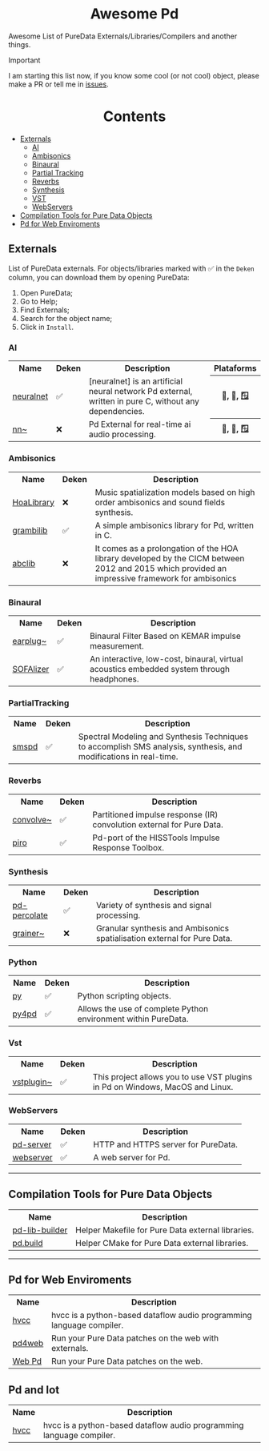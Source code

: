<h1 align="center">Awesome Pd</h1> 

Awesome List of PureData Externals/Libraries/Compilers and another things. 

> [!IMPORTANT]  
> I am starting this list now, if you know some cool (or not cool) object, please make a PR or tell me in [issues](https://github.com/charlesneimog/Awesome-Pd-Externals/issues/new).

<h1 align="center">Contents</h1> 

- [Externals](#externals) 
  - [AI](#ai)
  - [Ambisonics](#ambisonics)
  - [Binaural](#binaural)
  - [Partial Tracking](#partialtracking)
  - [Reverbs](#reverbs)
  - [Synthesis](#synthesis)
  - [VST](#vst)
  - [WebServers](#webservers)
- [Compilation Tools for Pure Data Objects](#compilation-tools-for-pure-data-objects)
- [Pd for Web Enviroments](#pd-for-web-enviroments)

## Externals

List of PureData externals. For objects/libraries marked with ✅️ in the `Deken` column, you can download them by opening PureData:
  1. Open PureData;
  2. Go to Help;
  3. Find Externals;
  4. Search for the object name;
  5. Click in `Install`.

### AI

<table align="center" width="100%">
  <tr>
    <th>Name</th>
    <th>Deken</th>
    <th>Description</th>
    <th>Plataforms</th>
  </tr>
  <tr>
    <td><a href="https://github.com/alexdrymonitis/neuralnet">neuralnet</a></td>
    <td>✅️</td>
    <td>[neuralnet] is an artificial neural network Pd external, written in pure C, without any dependencies.</td>
    <th>🐧, 🍏, 🪟️</th>
  </tr>
  <tr>
    <td><a href="https://github.com/acids-ircam/nn_tilde">nn~</a></td>
    <td>❌</td>
    <td>Pd External for real-time ai audio processing.</td>
    <th>🐧, 🍏, 🪟️</th>
  </tr>
</table>
 
### Ambisonics

<table align="center">
  <tr>
    <th>Name</th>
    <th>Deken</th>
    <th>Description</th>
  </tr>
  <tr>
    <td><a href="https://github.com/CICM/HoaLibrary-PD">HoaLibrary</a></td>
    <td>❌</td>
    <td>Music spatialization models based on high order ambisonics and sound fields synthesis.</td>
  </tr>
  <tr>
    <td><a href="https://github.com/rickygraham/grambilib">grambilib</a></td>
    <td>✅️</td>
    <td>A simple ambisonics library for Pd, written in C.</td>
  </tr>
  <tr>
    <td><a href="https://github.com/alainbonardi/abclib">abclib</a></td>
    <td>❌️</td>
    <td>It comes as a prolongation of the HOA library developed by the CICM between 2012 and 2015 which provided an impressive framework for ambisonics</td>
  </tr>
</table>

### Binaural

<table align="center">
  <tr>
    <th>Name</th>
    <th>Deken</th>
    <th>Description</th>
  </tr>
  <tr>
    <td><a href="https://github.com/pd-externals/earplug">earplug~</a></td>
    <td>✅️</td>
    <td>Binaural Filter Based on KEMAR impulse measurement.</td>
  </tr>
  <tr>
    <td><a href="https://github.com/sofacoustics/SOFAlizer-for-pd">SOFAlizer</a></td>
    <td>✅️</td>
    <td>An interactive, low-cost, binaural, virtual acoustics embedded system through headphones.</td>
  </tr>
</table>

### PartialTracking

<table align="center">
  <tr>
    <th>Name</th>
    <th>Deken</th>
    <th>Description</th>
  </tr>
  <tr>
    <td><a href="https://github.com/charlesneimog/smspd">smspd</a></td>
    <td>✅️</td>
    <td>Spectral Modeling and Synthesis Techniques to accomplish SMS analysis, synthesis, and modifications in real-time.</td>
  </tr>
</table>


### Reverbs

<table align="center">
  <tr>
    <th>Name</th>
    <th>Deken</th>
    <th>Description</th>
  </tr>
  <tr>
    <td><a href="https://github.com/wbrent/convolve_tilde">convolve~</a></td>
    <td>✅️</td>
    <td>Partitioned impulse response (IR) convolution external for Pure Data.</td>
  </tr>
  <tr>
    <td><a href="https://github.com/d-i-s/piro">piro</a></td>
    <td>✅️</td>
    <td>Pd-port of the HISSTools Impulse Response Toolbox.</td>
  </tr>
</table>

### Synthesis

<table align="center">
  <tr>
    <th>Name</th>
    <th>Deken</th>
    <th>Description</th>
  </tr>
  <tr>
    <td><a href="https://github.com/megrimm/pd-percolate">pd-percolate</a></td>
    <td>✅️</td>
    <td>Variety of synthesis and signal processing.</td>
  </tr>
  <tr>
    <td><a href="https://github.com/odiliscia/the_grainer_PureData_gh">grainer~</a></td>
    <td>❌</td>
    <td>Granular synthesis and Ambisonics spatialisation external for Pure Data.</td>
  </tr>
</table>

### Python 

<table align="center">
  <tr>
    <th>Name</th>
    <th>Deken</th>
    <th>Description</th>
  </tr>
  <tr>
    <td><a href="https://github.com/grrrr/py">py</a></td>
    <td>✅️</td>
    <td>Python scripting objects.</td>
  </tr>
  <tr>
    <td><a href="https://github.com/charlesneimog/py4pd">py4pd</a></td>
    <td>✅️</td>
    <td>Allows the use of complete Python environment within PureData.</td>
  </tr>
</table>

### Vst

<table align="center">
  <tr>
    <th>Name</th>
    <th>Deken</th>
    <th>Description</th>
  </tr>
  <tr>
    <td><a href="https://git.iem.at/pd/vstplugin">vstplugin~</a></td>
    <td>✅️</td>
    <td>This project allows you to use VST plugins in Pd on Windows, MacOS and Linux.</td>
  </tr>
</table>

### WebServers

<table align="center">
  <tr>
    <th>Name</th>
    <th>Deken</th>
    <th>Description</th>
  </tr>
  <tr>
    <td><a href="https://github.com/charlesneimog/pd-server">pd-server</a></td>
    <td>✅️</td>
    <td>HTTP and HTTPS server for PureData.</td>
  </tr>
  <tr>
    <td><a href="https://github.com/Lucarda/pd-webserver">webserver</a></td>
    <td>✅️</td>
    <td>A web server for Pd.</td>
  </tr>
</table>

--- 
## Compilation Tools for Pure Data Objects

<table align="center">
  <tr>
    <th>Name</th>
    <th>Description</th>
  </tr>
  <tr>
    <td><a href="https://github.com/pure-data/pd-lib-builder">pd-lib-builder</a></td>
    <td>Helper Makefile for Pure Data external libraries.</td>
  </tr>
  <tr>
    <td><a href="https://github.com/pierreguillot/pd.build">pd.build</a></td>
    <td>Helper CMake for Pure Data external libraries.</td>
  </tr>
</table>

--- 
## Pd for Web Enviroments

<table align="center">
  <tr>
    <th>Name</th>
    <th>Description</th>
  </tr>
  <tr>
    <td><a href="https://github.com/Wasted-Audio/hvcc">hvcc</a></td>
    <td>hvcc is a python-based dataflow audio programming language compiler.</td>
  </tr>
  <tr>
    <td><a href="https://github.com/charlesneimog/pd4web">pd4web</a></td>
    <td>Run your Pure Data patches on the web with externals.</td>
  </tr>
  <tr>
    <td><a href="https://github.com/sebpiq/WebPd">Web Pd</a></td>
    <td>Run your Pure Data patches on the web.</td>
  </tr>
</table>

## Pd and Iot

<table align="center">
  <tr>
    <th>Name</th>
    <th>Description</th>
  </tr>
  <tr>
    <td><a href="https://github.com/Wasted-Audio/hvcc">hvcc</a></td>
    <td>hvcc is a python-based dataflow audio programming language compiler.</td>
  </tr>
</table>

